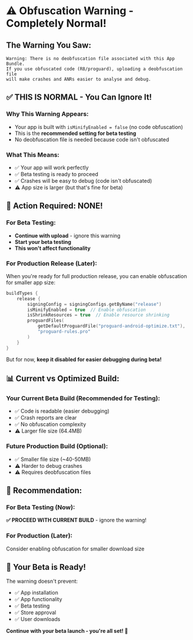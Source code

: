 # ⚠️ Obfuscation Warning - Completely Normal!

## The Warning You Saw:
```
Warning: There is no deobfuscation file associated with this App Bundle. 
If you use obfuscated code (R8/proguard), uploading a deobfuscation file 
will make crashes and ANRs easier to analyse and debug.
```

## ✅ THIS IS NORMAL - You Can Ignore It!

### Why This Warning Appears:
- Your app is built with `isMinifyEnabled = false` (no code obfuscation)
- This is the **recommended setting for beta testing**
- No deobfuscation file is needed because code isn't obfuscated

### What This Means:
- ✅ Your app will work perfectly
- ✅ Beta testing is ready to proceed
- ✅ Crashes will be easy to debug (code isn't obfuscated)
- ⚠️ App size is larger (but that's fine for beta)

## 🚀 Action Required: NONE!

### For Beta Testing:
- **Continue with upload** - ignore this warning
- **Start your beta testing**
- **This won't affect functionality**

### For Production Release (Later):
When you're ready for full production release, you can enable obfuscation for smaller app size:

```kotlin
buildTypes {
    release {
        signingConfig = signingConfigs.getByName("release")
        isMinifyEnabled = true  // Enable obfuscation
        isShrinkResources = true  // Enable resource shrinking
        proguardFiles(
            getDefaultProguardFile("proguard-android-optimize.txt"),
            "proguard-rules.pro"
        )
    }
}
```

But for now, **keep it disabled for easier debugging during beta!**

## 📊 Current vs Optimized Build:

### Your Current Beta Build (Recommended for Testing):
- ✅ Code is readable (easier debugging)
- ✅ Crash reports are clear
- ✅ No obfuscation complexity
- ⚠️ Larger file size (64.4MB)

### Future Production Build (Optional):
- ✅ Smaller file size (~40-50MB)
- ⚠️ Harder to debug crashes
- ⚠️ Requires deobfuscation files

## 🎯 Recommendation:

### For Beta Testing (Now):
**✅ PROCEED WITH CURRENT BUILD** - ignore the warning!

### For Production (Later):
Consider enabling obfuscation for smaller download size

## 📱 Your Beta is Ready!

The warning doesn't prevent:
- ✅ App installation
- ✅ App functionality 
- ✅ Beta testing
- ✅ Store approval
- ✅ User downloads

**Continue with your beta launch - you're all set! 🚀**